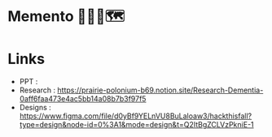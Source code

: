 # Memento 🚶🏻‍♂️🗺️



# Links 
- PPT : 
- Research : https://prairie-polonium-b69.notion.site/Research-Dementia-0aff6faa473e4ac5bb14a08b7b3f97f5
- Designs : https://www.figma.com/file/d0yBf9YELnVU8BuLaloaw3/hackthisfall?type=design&node-id=0%3A1&mode=design&t=Q2ItBgZCLVzPkniE-1

